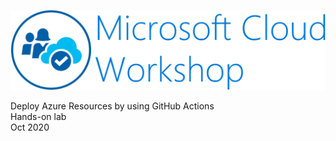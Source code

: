 ![Microsoft Cloud Workshop](images/ms-cloud-workshop.png)

Deploy Azure Resources by using GitHub Actions  
Hands-on lab  
Oct 2020

<br />